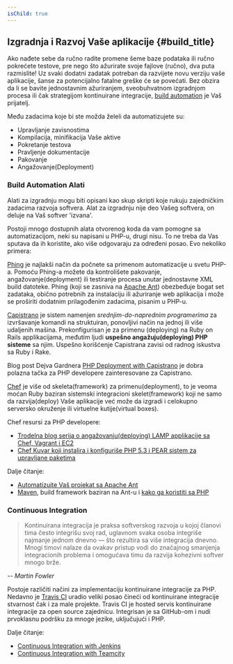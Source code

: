 ```yaml
---
isChild: true
---
```


## Izgradnja i Razvoj Vaše aplikacije {#build_title}

Ako nađete sebe da ručno radite promene šeme baze podataka ili ručno pokrećete testove, pre nego što ažurirate svoje fajlove (ručno), dva puta razmislite! Uz svaki dodatni zadatak potreban da razvijete novu verziju vaše aplikacije, šanse za potencijalno fatalne greške će se povećati. Bez obzira da li se bavite jednostavnim ažuriraǌem, sveobuhvatnom izgradnjom procesa ili čak strategijom kontinuirane integracije, [build automation](http://en.wikipedia.org/wiki/Build_automation) je Vaš prijateǉ.

Među zadacima koje bi ste možda želeli da automatizujete su:

* Upravljanje zavisnostima
* Kompilacija, minifikacija Vaše aktive
* Pokretanje testova
* Pravljenje dokumentacije
* Pakovanje
* Angažovanje(Deployment)


### Build Automation Alati

Alati za izgradnju mogu biti opisani kao skup skripti koje rukuju zajedničkim zadacima razvoja softvera. Alat za izgradnju nije deo Vašeg softvera, on deluje na Vaš softver 'izvana'.

Postoji mnogo dostupnih alata otvorenog koda da vam pomogne sa automatizacijom, neki su napisani u PHP-u, drugi nisu.
To ne treba da Vas sputava da ih koristite, ako više odgovaraju za određeni posao. Evo nekoliko primera:

[Phing](http://www.phing.info/) je najlakši način da počnete sa primenom automatizacije u svetu PHP-a. Pomoću Phing-a 
možete da kontrolišete pakovanje, angažovanje(deployment) ili testiranje procesa unutar jednostavne XML build datoteke. Phing (koji se zasniva na [Apache Ant](http://ant.apache.org/)) obezbeđuje bogat set zadataka, obično potrebnih za instalaciju ili ažuriranje web aplikacija i može se proširiti dodatnim prilagođenim zadacima, pisanim u PHP-u.

[Capistrano](https://github.com/capistrano/capistrano/wiki) je sistem namenjen *srednjim-do-naprednim programerima* za 
izvršavanje komandi na struktuiran, ponovljivi način na jednoj ili više udaljenih mašina. Prekonfigurisan je za primenu (deploying) na Ruby on Rails applikacijama, međutim ljudi **uspešno angažuju(deploying) PHP sisteme** sa njim. Uspešno korišćenje Capistrana zavisi od radnog iskustva sa Ruby i Rake.

Blog post Dejva Gardnera [PHP Deployment with Capistrano](http://www.davegardner.me.uk/blog/2012/02/13/php-deployment-with-capistrano/) 
je dobra polazna tačka za PHP developere zainteresovane za Capistrano.

[Chef](http://www.opscode.com/chef/) je više od skeleta(framework) za primenu(deployment), to je veoma moćan Ruby baziran sistemski integracioni skelet(framework) koji ne samo da razvija(deploy) Vaše aplikacije već može da izgradi i celokupno serversko okruženje ili virtuelne kutije(virtual boxes).

Chef resursi za PHP developere:

* [Trodelna blog serija o angažovanju(deploying) LAMP applikacije sa Chef, Vagrant i EC2](http://www.jasongrimes.org/2012/06/managing-lamp-environments-with-chef-vagrant-and-ec2-1-of-3/)
* [Chef Kuvar koji instalira i konfiguriše PHP 5.3 i PEAR sistem za upravljane paketima](https://github.com/opscode-cookbooks/php)

Dalje čitanje:

* [Automatizujte Vaš projekat sa Apache Ant](http://net.tutsplus.com/tutorials/other/automate-your-projects-with-apache-ant/)
* [Maven](http://maven.apache.org/), build framework baziran na Ant-u i [kako ga koristiti sa PHP](http://www.php-maven.org/)

### Continuous Integration

> Kontinuirana integracija je praksa softverskog razvoja u kojoj članovi tima često integrišu svoj rad, uglavnom svaka
> osoba integriše najmanje jednom dnevno — što rezultira sa više integracija dnevno. Mnogi timovi nalaze da ovakav 
> pristup vodi do značajnog smanjenja integracionih problema i omogućava timu da razvija kohezivni softver mnogo brže.

*-- Martin Fowler*

Postoje različiti načini za implementaciju kontinuirane integracije za PHP. Nedavno je [Travis CI](https://travis-ci.org/) uradio veliki posao čineći od kontinuirane integracije stvarnost čak i za male projekte. Travis CI je hosted servis kontinuirane integracije za open source zajednicu. Integrisan je sa GitHub-om i nudi prvoklasnu podršku za mnoge jezike, uključujući i PHP.

Dalje čitanje:

* [Continuous Integration with Jenkins](http://jenkins-ci.org/)
* [Continuous Integration with Teamcity](http://www.jetbrains.com/teamcity/)